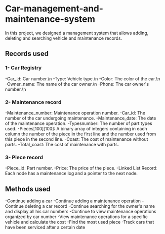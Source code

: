 # Car-management-and-maintenance-system
In this project, we designed a management system that allows adding, deleting and searching vehicle and maintenance records.

## Records used

### 1- Car Registry
-Car_id: Car number.\n
-Type: Vehicle type.\n
-Color: The color of the car.\n
-Owner_name: The name of the car owner.\n
-Phone: The car owner's number.\n

### 2- Maintenance record
-Maintenance_number: Maintenance operation number.
-Car_id: The number of the car undergoing maintenance.
-Maintenance_date: The date of the maintenance operation.
-Typesnumber: The number of part types used.
-Pieces[100][100]: A binary array of integers containing in each column the number of the piece in the first line and the number used from this piece in the second line.
-Coast: The cost of maintenance without parts.
-Total_coast: The cost of maintenance with parts.

### 3- Piece record
-Piece_id: Part number.
-Price: The price of the piece.
-Linked List Record: Each node has a maintenance log and a pointer to the next node.

## Methods used
-Continue adding a car 
-Continue adding a maintenance operation
-Continue deleting a car record
-Continue searching for the owner's name and display all his car numbers
-Continue to view maintenance operations organized by car number
-View maintenance operations for a specific vehicle and calculate the cost
-Find the most used piece
-Track cars that have been serviced after a certain date
